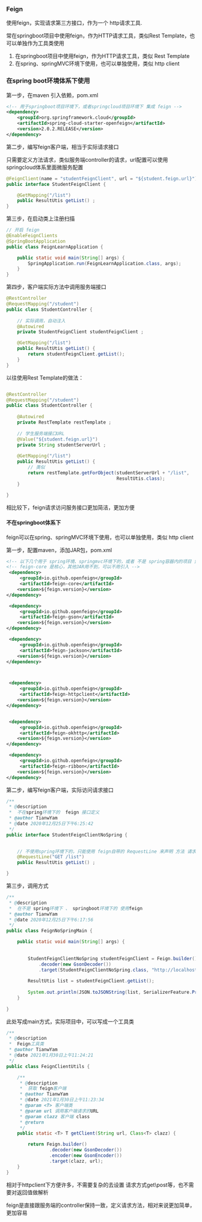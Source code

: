 ### Feign



使用feign，实现请求第三方接口，作为一个 http请求工具.

常在springboot项目中使用feign，作为HTTP请求工具，类似Rest Template，也可以单独作为工具类使用

1. 在springboot项目中使用feign，作为HTTP请求工具，类似 Rest Template
2. 在spring、springMVC环境下使用，也可以单独使用，类似  http client



### 在spring boot环境体系下使用



第一步，在maven 引入依赖，pom.xml

~~~xml
<!-- 用于springboot项目环境下，或者springcloud项目环境下 集成 feign -->
<dependency>
    <groupId>org.springframework.cloud</groupId>
    <artifactId>spring-cloud-starter-openfeign</artifactId>
    <version>2.0.2.RELEASE</version>
</dependency>
~~~

第二步，编写feign客户端，相当于实际请求接口

只需要定义方法请求，类似服务端controller的请求，url配置可以使用springcloud体系里面微服务配置

~~~java
@FeignClient(name = "studentFeignClient", url = "${student.feign.url}")
public interface StudentFeignClient {

    @GetMapping("/list")
    public ResultUtis getList() ;
}
~~~

第三步，在启动类上注册扫描

~~~java
// 开启 feign
@EnableFeignClients
@SpringBootApplication
public class FeignLearnApplication {

    public static void main(String[] args) {
        SpringApplication.run(FeignLearnApplication.class, args);
    }
}
~~~



第四步，客户端实际方法中调用服务端接口

~~~java
@RestController
@RequestMapping("/student")
public class StudentController {
    
    // 实际调用，自动注入
    @Autowired
    private StudentFeignClient studentFeignClient ;

    @GetMapping("/list")
    public ResultUtis getList() {
        return studentFeignClient.getList();
    }
}
~~~

以往使用Rest Template的做法：

~~~java

@RestController
@RequestMapping("/student")
public class StudentController {
	
	@Autowired
	private RestTemplate restTemplate ;
	
    // 学生服务端接口URL
	@Value("${student.feign.url}")
	private String studentServerUrl ;
	
	@GetMapping("/list")
	public ResultUtis getList() {
		// 类似
		return restTemplate.getForObject(studentServerUrl + "/list", 
                                         ResultUtis.class);
	}
	
}
~~~

相比较下，feign请求访问服务接口更加简洁，更加方便





#### 不在springboot体系下



feign可以在spring、springMVC环境下使用，也可以单独使用，类似  http client



第一步，配置maven，添加JAR包，pom.xml

~~~xml
<!-- 以下几个用于 spring环境、springmvc环境下的，或者 不是 spring容器内的项目 集成 feign -->
<!-- feign-core 是核心，其他JAR用不到，可以不用引入 -->
 <dependency>
     <groupId>io.github.openfeign</groupId>
     <artifactId>feign-core</artifactId>
    <version>${feign.version}</version>
</dependency>

 <dependency>
     <groupId>io.github.openfeign</groupId>
     <artifactId>feign-gson</artifactId>
    <version>${feign.version}</version>
</dependency>

 <dependency>
     <groupId>io.github.openfeign</groupId>
     <artifactId>feign-jackson</artifactId>
    <version>${feign.version}</version>
</dependency>



 <dependency>
     <groupId>io.github.openfeign</groupId>
     <artifactId>feign-httpclient</artifactId>
    <version>${feign.version}</version>
</dependency>


 <dependency>
     <groupId>io.github.openfeign</groupId>
     <artifactId>feign-okhttp</artifactId>
    <version>${feign.version}</version>
</dependency>

 <dependency>
     <groupId>io.github.openfeign</groupId>
     <artifactId>feign-ribbon</artifactId>
    <version>${feign.version}</version>
</dependency>
~~~



第二步，编写feign客户端，实际访问请求接口

```java
/**
 * @description
 *	不在spring环境下的  feign 接口定义
 * @author TianwYam
 * @date 2020年12月25日下午6:25:42
 */
public interface StudentFeignClientNoSpring {
    

    // 不使用spring环境下的，只能使用 feign自带的 RequestLine 来声明 方法 请求 类型
    @RequestLine("GET /list")
    public ResultUtis getList() ;

}
```

第三步，调用方式

```java
/**
 * @description
 *	在不是 spring环境下 、 springboot环境下的 使用feign
 * @author TianwYam
 * @date 2020年12月25日下午6:17:56
 */
public class FeignNoSpringMain {

    public static void main(String[] args) {
        
        
        StudentFeignClientNoSpring studentFeignClient = Feign.builder()
            .decoder(new GsonDecoder())
            .target(StudentFeignClientNoSpring.class, "http://localhost:8081/api/v1/student");
        
        ResultUtis list = studentFeignClient.getList();
        
        System.out.println(JSON.toJSONString(list, SerializerFeature.PrettyFormat));
    }
    
}
```

此处写成main方式，实际项目中，可以写成一个工具类

```java
/**
 * @description
 *	Feign工具类
 * @author TianwYam
 * @date 2021年1月30日上午11:24:21
 */
public class FeignClientUtils {

    /**
     * @description
     *	获取 feign客户端
     * @author TianwYam
     * @date 2021年1月30日上午11:23:34
     * @param <T> 客户端类
     * @param url 调用客户端请求的URL
     * @param clazz 客户端 class
     * @return
     */
    public static <T> T getClient(String url, Class<T> clazz) {

        return Feign.builder()
                .decoder(new GsonDecoder())
                .encoder(new GsonEncoder())
                .target(clazz, url);
    }
}
```



相对于httpclient下方便许多，不需要复杂的去设置 请求方式get\post等，也不需要对返回值做解析

feign是直接跟服务端的controller保持一致，定义请求方法，相对来说更加简单，更加容易





